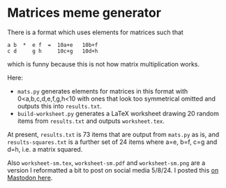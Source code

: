 # Matrices meme generator

There is a format which uses elements for matrices such that 

```
a b  *  e f  =  10a+e   10b+f
c d     g h     10c+g   10d+h
```

which is funny because this is not how matrix multiplication works.

Here:

- `mats.py` generates elements for matrices in this format with 0<a,b,c,d,e,f,g,h<10 with ones that look too symmetrical omitted and outputs this into `results.txt`.
- `build-worksheet.py` generates a LaTeX worksheet drawing 20 random items from `results.txt` and outputs `worksheet.tex`. 

At present, `results.txt` is 73 items that are output from `mats.py` as is, and `results-squares.txt` is a further set of 24 items where a=e, b=f, c=g and d=h, i.e. a matrix squared. 

Also `worksheet-sm.tex`, `worksheet-sm.pdf` and `worksheet-sm.png` are a version I reformatted a bit to post on social media 5/8/24. I posted this [on Mastodon here](https://mathstodon.xyz/@peterrowlett/112908839913498146).